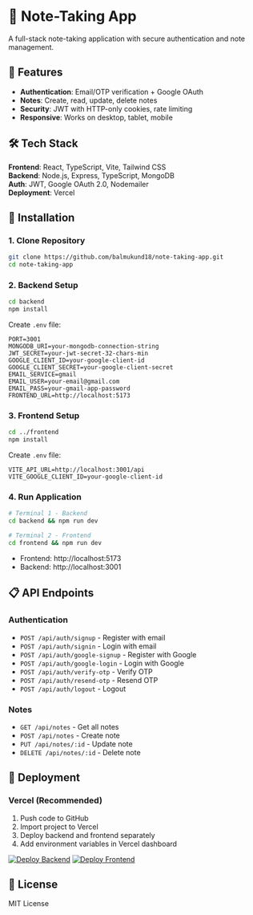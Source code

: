 # 📝 Note-Taking App

A full-stack note-taking application with secure authentication and note management.

## 🚀 Features

- **Authentication**: Email/OTP verification + Google OAuth
- **Notes**: Create, read, update, delete notes
- **Security**: JWT with HTTP-only cookies, rate limiting
- **Responsive**: Works on desktop, tablet, mobile

## 🛠️ Tech Stack

**Frontend**: React, TypeScript, Vite, Tailwind CSS  
**Backend**: Node.js, Express, TypeScript, MongoDB  
**Auth**: JWT, Google OAuth 2.0, Nodemailer  
**Deployment**: Vercel

## 🔧 Installation

### 1. Clone Repository
```bash
git clone https://github.com/balmukund18/note-taking-app.git
cd note-taking-app
```

### 2. Backend Setup
```bash
cd backend
npm install
```

Create `.env` file:
```env
PORT=3001
MONGODB_URI=your-mongodb-connection-string
JWT_SECRET=your-jwt-secret-32-chars-min
GOOGLE_CLIENT_ID=your-google-client-id
GOOGLE_CLIENT_SECRET=your-google-client-secret
EMAIL_SERVICE=gmail
EMAIL_USER=your-email@gmail.com
EMAIL_PASS=your-gmail-app-password
FRONTEND_URL=http://localhost:5173
```

### 3. Frontend Setup
```bash
cd ../frontend
npm install
```

Create `.env` file:
```env
VITE_API_URL=http://localhost:3001/api
VITE_GOOGLE_CLIENT_ID=your-google-client-id
```

### 4. Run Application
```bash
# Terminal 1 - Backend
cd backend && npm run dev

# Terminal 2 - Frontend
cd frontend && npm run dev
```

- Frontend: http://localhost:5173
- Backend: http://localhost:3001

## 📋 API Endpoints

### Authentication
- `POST /api/auth/signup` - Register with email
- `POST /api/auth/signin` - Login with email
- `POST /api/auth/google-signup` - Register with Google
- `POST /api/auth/google-login` - Login with Google
- `POST /api/auth/verify-otp` - Verify OTP
- `POST /api/auth/resend-otp` - Resend OTP
- `POST /api/auth/logout` - Logout

### Notes
- `GET /api/notes` - Get all notes
- `POST /api/notes` - Create note
- `PUT /api/notes/:id` - Update note
- `DELETE /api/notes/:id` - Delete note

## 🚀 Deployment

### Vercel (Recommended)

1. Push code to GitHub
2. Import project to Vercel
3. Deploy backend and frontend separately
4. Add environment variables in Vercel dashboard

[![Deploy Backend](https://vercel.com/button)](https://vercel.com/new/clone?repository-url=https://github.com/balmukund18/note-taking-app&project-name=note-taking-backend&root-directory=backend)
[![Deploy Frontend](https://vercel.com/button)](https://vercel.com/new/clone?repository-url=https://github.com/balmukund18/note-taking-app&project-name=note-taking-frontend&root-directory=frontend)

## 📄 License

MIT License
